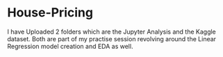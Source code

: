 # House-Pricing

I have Uploaded 2 folders which are the Jupyter Analysis and the Kaggle dataset.
Both are part of my practise session revolving around the Linear Regression model creation and EDA as well.
